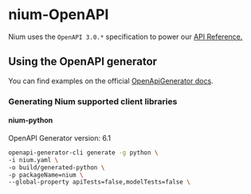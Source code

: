 # nium-OpenAPI

Nium uses the `OpenAPI 3.0.*` specification to power our [API Reference.](https://docs.nium.com/apis/reference) 

## Using the OpenAPI generator

You can find examples on the official [OpenApiGenerator docs](https://github.com/OpenAPITools/openapi-generator#3---usage).

### Generating Nium supported client libraries
#### nium-python
OpenAPI Generator version: 6.1

```bash
openapi-generator-cli generate -g python \
-i nium.yaml \
-o build/generated-python \
-p packageName=nium \
--global-property apiTests=false,modelTests=false \
```